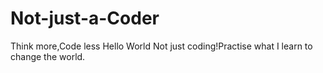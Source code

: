 # Not-just-a-Coder
Think more,Code less
Hello World
Not just coding!Practise what I learn to change the world.
